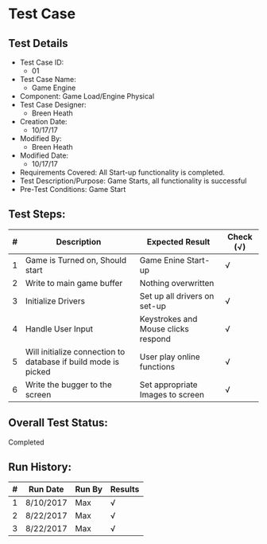 # Test Case 

## Test Details

* Test Case ID:
  * 01
* Test Case Name:
  * Game Engine
* Component: 
  Game Load/Engine Physical 
* Test Case Designer:
  * Breen Heath
* Creation Date:
  * 10/17/17
* Modified By:
  * Breen Heath
* Modified Date:
  * 10/17/17
* Requirements Covered:
  All Start-up functionality is completed.
* Test Description/Purpose:
  Game Starts, all functionality is successful
* Pre-Test Conditions:
  Game Start
## Test Steps: 
| # | Description | Expected Result | Check (√) |
| --- | --- | --- | --- |
| 1 | Game is Turned on, Should start | Game Enine Start-up | √ |			
| 2 | Write to main game buffer | Nothing overwritten |  |			
| 3 | Initialize Drivers | Set up all drivers on set-up | √ |			
| 4 | Handle User Input | Keystrokes and Mouse clicks respond | √ |			
| 5 | Will initialize connection to database if build mode is picked | User play online functions | √ |			
| 6 | Write the bugger to the screen | Set appropriate Images to screen | √ |			
		

## Overall Test Status:
Completed


## Run History:
| # |	Run Date |	Run By |	Results |
| --- | --- | --- | --- |
| 1 | 8/10/2017 | Max | √ |			
| 2 | 8/22/2017 | Max | √ |			
| 3 | 8/22/2017 | Max | √ |


